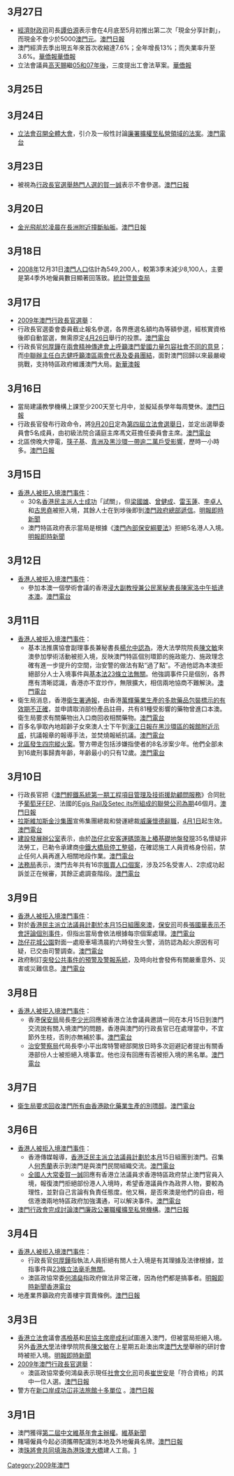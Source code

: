 ## 3月27日

  - [經濟財政司](../Page/經濟財政司.md "wikilink")司長[譚伯源](../Page/譚伯源.md "wikilink")表示會在4月底至5月初推出第二次「現金分享計劃」，而現金不會少於5000[澳門元](https://zh.wikipedia.org/wiki/澳門元 "wikilink")。[澳門日報](https://web.archive.org/web/20090330185902/http://www.macaodaily.com/html/2009-03/28/content_300539.htm)
  - 澳門經濟去季出現五年來首次收縮達7.6%；全年增長13%；而失業率升至3.6%。[華僑報](http://www.vakiodaily.com/index.php?tn=viewer&ncid=1&dt=&nid=143292)[華僑報](http://www.vakiodaily.com/index.php?tn=viewer&ncid=1&dt=&nid=143273)
  - 立法會議員[高天賜](../Page/高天賜.md "wikilink")繼[05和](../Page/2005年.md "wikilink")[07年後](../Page/2007年.md "wikilink")，三度提出工會法草案。[華僑報](http://www.vakiodaily.com/index.php?tn=viewer&ncid=1&dt=&nid=143263)

## 3月25日

## 3月24日

  - [立法會召開全體大會](https://zh.wikipedia.org/wiki/立法會 "wikilink")，引介及一般性討論[廉署擴權至私營領域的法案](https://zh.wikipedia.org/wiki/廉署 "wikilink")。[澳門電台](http://www.tdm.com.mo/c_radio/news/index.php?id=97332)

## 3月23日

  - 被視為[行政長官選舉熱門人選的](https://zh.wikipedia.org/wiki/2009年澳門行政長官選舉 "wikilink")[賀一誠](../Page/賀一誠.md "wikilink")表示不會參選。[澳門日報](https://web.archive.org/web/20090327071722/http://www.macaodaily.com/html/2009-03/24/content_299097.htm)

## 3月20日

  - [金光飛航於凌晨在](https://zh.wikipedia.org/wiki/金光飛航 "wikilink")[長洲附近撞斷舢舨](https://zh.wikipedia.org/wiki/長洲 "wikilink")。[澳門日報](https://web.archive.org/web/20090324051841/http://www.macaodaily.com/html/2009-03/21/content_297986.htm)

## 3月18日

  - [2008年](../Page/2008年.md "wikilink")12月31日[澳門人口](../Page/澳門人口.md "wikilink")估計為549,200人，較第3季末減少8,100人，主要是第4季外地僱員數目顯著回落致。[統計暨普查局](http://www.dsec.gov.mo/Statistic/Demographic/DemographicStatistics/DemographicStatistics2008Q4.aspx)

## 3月17日

  - [2009年澳門行政長官選舉](https://zh.wikipedia.org/wiki/2009年澳門行政長官選舉 "wikilink")：
  - 行政長官選委會委員截止報名參選，各界應選名額均為等額參選，經核實資格後即自動當選，無需原定[4月26日](../Page/4月26日.md "wikilink")舉行的投票。[澳門電台](http://www.tdm.com.mo/c_radio/news/index.php?id=97051)
  - 行政長官[何厚鏵](../Page/何厚鏵.md "wikilink")在[兩會精神傳達會上呼籲澳門愛國力量包容社會不同的意見](https://zh.wikipedia.org/wiki/兩會 "wikilink")；而[中聯辦主任白志健呼籲澳區兩會代表及委員團結](https://zh.wikipedia.org/wiki/中聯辦 "wikilink")，面對澳門回歸以來最嚴峻挑戰，支持特區政府維護澳門大局。[新華澳報](https://archive.is/20130502013904/http://www.waou.com.mo/detail.asp?id=33955)

## 3月16日

  - 當局建議教學機構上課至少200天至七月中，並擬延長學年每周雙休。[澳門日報](https://web.archive.org/web/20090320080814/http://www.macaodaily.com/html/2009-03/16/content_295980.htm)
  - 行政長官發布行政命令，將[9月20日](../Page/9月20日.md "wikilink")定為[第四屆立法會選舉日](../Page/2009年澳門立法會選舉.md "wikilink")，並定出選舉委員會5名成員，由初級法院合議庭主席馮文莊擔任委員會主席。[澳門電台](http://www.tdm.com.mo/c_radio/news/index.php?id=96987)
  - 北區傍晚大停電，[筷子基](../Page/筷子基.md "wikilink")、[青洲及](../Page/青洲_\(澳門\).md "wikilink")[黑沙環一帶逾二萬戶受影響](https://zh.wikipedia.org/wiki/黑沙環 "wikilink")，歷時一小時多。[澳門日報](https://web.archive.org/web/20090320080902/http://www.macaodaily.com/html/2009-03/17/content_296477.htm)

## 3月15日

  - [香港人被拒入境澳門事件](../Page/香港人被拒入境澳門事件.md "wikilink")：
      - 30名[香港民主派人士成功](https://zh.wikipedia.org/wiki/香港民主派 "wikilink")「試關」，但[梁國雄](../Page/梁國雄.md "wikilink")、[曾健成](../Page/曾健成.md "wikilink")、[雷玉蓮](https://zh.wikipedia.org/wiki/雷玉蓮 "wikilink")、[李卓人](../Page/李卓人.md "wikilink")和[古思堯](../Page/古思堯.md "wikilink")被拒入境，其餘人士在到埗後即到[澳門政府總部遞信](../Page/澳門特別行政區政府總部.md "wikilink")。[明報即時新聞](http://www.mpinews.com/htm/INews/20090315/gb71035i.htm)
      - 澳門特區政府表示當局是根據《[澳門內部保安綱要法](../Page/澳門內部保安綱要法.md "wikilink")》拒絕5名港人入境。[明報即時新聞](http://www.mpinews.com/htm/INews/20090315/gb71508c.htm)

## 3月12日

  - [香港人被拒入境澳門事件](../Page/香港人被拒入境澳門事件.md "wikilink")：
      - 參加本澳一個學術會議的香港[浸大副教授兼](https://zh.wikipedia.org/wiki/浸大 "wikilink")[公民黨秘書長](../Page/公民黨_\(香港\).md "wikilink")[陳家洛中午抵達本澳](../Page/陳家洛_\(香港\).md "wikilink")。[澳門電台](http://www.tdm.com.mo/c_radio/news/index.php?id=96832)

## 3月11日

  - [香港人被拒入境澳門事件](../Page/香港人被拒入境澳門事件.md "wikilink")：
      - 基本法推廣協會副理事長兼秘書長[楊允中認為](https://zh.wikipedia.org/wiki/楊允中 "wikilink")，港大法學院院長[陳文敏](../Page/陳文敏.md "wikilink")來澳參加學術活動被拒入境，反映澳門特區個別環節的施政能力、施政理念確有進一步提升的空間，治安警的做法有點“過了點”。不過他認為本澳拒絕部分人士入境事件與[基本法23條立法無關](../Page/維護國家安全法.md "wikilink")。他強調事件只是個別，各界應有清晰認識，香港亦不宜炒作，無限擴大，相信兩地協商不難解決。[澳門電台](http://www.tdm.com.mo/c_radio/news/index.php?id=96810)
  - 衛生局消息，香港[衛生署通報](https://zh.wikipedia.org/wiki/衛生署 "wikilink")，由香港[萬輝藥業生產的多款藥品包裝標示的有效期不正確](https://zh.wikipedia.org/wiki/萬輝藥業 "wikilink")，並申請取消部份產品註冊，共有81種受影響的藥物曾進口本澳。衛生局要求有關藥物出入口商回收相關藥物。[澳門電台](http://www.tdm.com.mo/c_radio/news/index.php?id=96805)
  - 百多名爭取內地超齡子女來澳人士下午到[濠江日報在](https://zh.wikipedia.org/wiki/濠江日報 "wikilink")[黑沙環區的報館附近示威](https://zh.wikipedia.org/wiki/黑沙環 "wikilink")，抗議報章的報導手法，並焚燒報紙抗議。[澳門電台](http://www.tdm.com.mo/c_radio/news/index.php?id=96803)
  - [北區發生四宗縱火案](https://zh.wikipedia.org/wiki/北區_\(澳門\) "wikilink")。警方帶走包括涉嫌指使者的8名涉案少年。他們全部未到16歲刑事歸責年齡，年齡最小的只有12歲。[澳門電台](http://www.tdm.com.mo/c_radio/news/index.php?id=96799)

## 3月10日

  - 行政長官把《[澳門輕鐵系統第一期工程項目管理及技術援助顧問服務](https://zh.wikipedia.org/wiki/澳門輕鐵 "wikilink")》合同批予[葡萄牙](../Page/葡萄牙.md "wikilink")[FEP](https://zh.wikipedia.org/wiki/Fase—Estudos_e_Projectos_S._A. "wikilink")、法國的[Egis Rail及](https://zh.wikipedia.org/wiki/Egis_Rail "wikilink")[Setec its所組成的聯營公司為期](https://zh.wikipedia.org/wiki/Setec_its "wikilink")46個月。[澳門日報](https://web.archive.org/web/20090313052143/http://www.macaodaily.com/html/2009-03/10/content_293619.htm)
  - [拉斯維加斯金沙集團](../Page/拉斯維加斯金沙集團.md "wikilink")宣佈集團總裁和營運總裁[威廉懷德辭職](https://zh.wikipedia.org/wiki/威廉懷德 "wikilink")，[4月1日](../Page/4月1日.md "wikilink")起生效。[澳門電台](http://www.tdm.com.mo/c_radio/news/index.php?id=96741)
  - [建設發展辦公室](../Page/建設發展辦公室.md "wikilink")表示，由於[氹仔](../Page/氹仔.md "wikilink")[北安客運碼頭海上樁基礎地盤發現](https://zh.wikipedia.org/wiki/北安客運碼頭 "wikilink")35名懷疑非法勞工，已勒令承建商[中鐵大橋局停工整頓](https://zh.wikipedia.org/wiki/中鐵大橋局 "wikilink")，在確認施工人員資格身份前，禁止任何人員再進入相關地段作業。[澳門電台](http://www.tdm.com.mo/c_radio/news/index.php?id=96771)
  - [法務局](../Page/法務局.md "wikilink")表示，澳門去年共有16宗[販賣人口個案](https://zh.wikipedia.org/wiki/販賣人口 "wikilink")，涉及25名受害人、2宗成功起訴並正在候審，其餘正處調查階段。[澳門電台](http://www.tdm.com.mo/c_radio/news/index.php?id=96767)

## 3月9日

  - [香港人被拒入境澳門事件](../Page/香港人被拒入境澳門事件.md "wikilink")：
  - 對於[香港民主派立法議員計劃於](https://zh.wikipedia.org/wiki/香港民主派 "wikilink")[本月15日組團來澳](../Page/3月15日.md "wikilink")，[保安司](../Page/保安司.md "wikilink")司長[張國華表示不會評論個別事件](https://zh.wikipedia.org/wiki/張國華 "wikilink")，但指出當局會依法根據每宗個案處理。[澳門電台](http://www.tdm.com.mo/c_radio/news/index.php?id=96697)
  - [氹仔](../Page/氹仔.md "wikilink")[花城公園](../Page/花城公園.md "wikilink")對面一處廢車場清晨約六時發生火警，消防認為起火原因有可疑，已交由司警調查。[澳門電台](http://www.tdm.com.mo/c_radio/news/index.php?id=96693)
  - 政府制訂[突發公共事件的預警及警報系統](https://zh.wikipedia.org/wiki/突發公共事件的預警及警報系統 "wikilink")，及時向社會發佈有關嚴重意外、災害或災難信息。[澳門電台](http://www.tdm.com.mo/c_radio/news/index.php?id=96680)

## 3月8日

  - [香港人被拒入境澳門事件](../Page/香港人被拒入境澳門事件.md "wikilink")：
      - 香港[保安局](../Page/保安局.md "wikilink")局長[李少光](../Page/李少光.md "wikilink")回應被香港立法會議員邀請一同在本月15日到澳門交流說有關入境澳門的問題，香港與澳門的行政長官已在處理當中，不宜節外生枝，否則亦無補於事。[澳門電台](http://www.tdm.com.mo/c_radio/news/index.php?id=96658)
      - [治安警察局](../Page/治安警察局.md "wikilink")代局長李小平出席特警總部開放日時多次迴避記者提出有關香港部份人士被拒絕入境事宜。他也沒有回應有否被拒入境的黑名單。[澳門電台](http://www.tdm.com.mo/c_radio/news/index.php?id=96652)

## 3月7日

  - [衛生局要求回收澳門所有由香港](https://zh.wikipedia.org/wiki/衛生局 "wikilink")[歐化藥業生產的](https://zh.wikipedia.org/wiki/歐化藥業 "wikilink")[別嘌醇](https://zh.wikipedia.org/wiki/別嘌醇 "wikilink")。[澳門電台](http://www.tdm.com.mo/c_radio/news/index.php?id=96631)

## 3月6日

  - [香港人被拒入境澳門事件](../Page/香港人被拒入境澳門事件.md "wikilink")：
      - 香港傳媒報導，[香港泛民主派立法議員計劃於本月](https://zh.wikipedia.org/wiki/香港泛民主派 "wikilink")15日組團到澳門。召集人[何秀蘭](../Page/何秀蘭.md "wikilink")表示到澳門是與澳門民間組織交流。[澳門電台](http://www.tdm.com.mo/c_radio/news/index.php?id=96591)
      - [全國人大常委](https://zh.wikipedia.org/wiki/全國人大 "wikilink")[賀一誠](../Page/賀一誠.md "wikilink")回應有香港立法議員求香港特區政府禁止澳門官員入境，報復澳門拒絕部份港人入境時，希望香港議員作為政界人物，要較為理性，並對自己言論有負責任態度。他又稱，是否來澳是他們的自由，相信港澳兩地特區政府加強溝通，可以解決事件。[澳門電台](http://www.tdm.com.mo/c_radio/news/index.php?id=96574)
  - [澳門行政會完成討論](https://zh.wikipedia.org/wiki/澳門行政會 "wikilink")[澳門廉政公署職權擴至私營機構](https://zh.wikipedia.org/wiki/澳門廉政公署 "wikilink")。[澳門日報](https://web.archive.org/web/20090310151001/http://www.macaodaily.com/html/2009-03/07/content_292401.htm)

## 3月4日

  - [香港人被拒入境澳門事件](../Page/香港人被拒入境澳門事件.md "wikilink")：
      - 行政長官[何厚鏵](../Page/何厚鏵.md "wikilink")指執法人員拒絕有關人士入境是有其理據及法律根據，並指事件與[23條立法毫毛無關](../Page/維護國家安全法.md "wikilink")。
      - 澳區政協常委[何鴻燊](../Page/何鴻燊.md "wikilink")指政府做法非常正確，因為他們都是搞事者。[明報即時新聞](https://web.archive.org/web/20090310133446/http://www.mpinews.com/htm/inews/20090304/gb31239a.htm)[香港電台](http://www.rthk.org.hk/rthk/news/expressnews/20090304/news_20090304_55_564017.htm)
  - 地產業界籲政府完善樓宇買賣條例。[澳門日報](https://web.archive.org/web/20090321110828/http://www.macaodaily.com/html/2009-03/05/content_291709.htm)

## 3月3日

  - [香港立法會](../Page/香港立法會.md "wikilink")議會[馮檢基](../Page/馮檢基.md "wikilink")和[民協主席](https://zh.wikipedia.org/wiki/民協 "wikilink")[廖成利](../Page/廖成利.md "wikilink")試圖進入澳門，但被當局拒絕入境。另外[香港大學](../Page/香港大學.md "wikilink")法律學院院長[陳文敏](../Page/陳文敏.md "wikilink")在上星期五赴澳出席[澳門大學](../Page/澳門大學.md "wikilink")舉辦的研討會時被拒入境。[明報即時新聞](https://web.archive.org/web/20090309011127/http://www.mpinews.com/htm/INews/20090303/gb22300c.htm)
  - [2009年澳門行政長官選舉](https://zh.wikipedia.org/wiki/2009年澳門行政長官選舉 "wikilink")：
      - 澳區政協常委何鴻燊表示現任[社會文化司](../Page/社會文化司.md "wikilink")司長[崔世安](../Page/崔世安.md "wikilink")是「符合資格」的其中一位人選。[澳門日報](http://www.macaodaily.com/html/2009-03/05/content_291715.htm)
  - 警方在[新口岸成功冚非法旅館十多單位](https://zh.wikipedia.org/wiki/新口岸 "wikilink") 。[澳門日報](https://web.archive.org/web/20090310014324/http://www.macaodaily.com/html/2009-03/04/content_291306.htm)

## 3月1日

  - 澳門獲得[第二屆中文維基年會主辦權](https://zh.wikipedia.org/wiki/第二屆中文維基年會 "wikilink")。[維基新聞](http://zh.wikinews.org/wiki/%E6%BE%B3%E9%97%A8%E8%8E%B7%E5%BE%972009%E5%B9%B4%E4%B8%AD%E6%96%87%E7%BB%B4%E5%9F%BA%E5%B9%B4%E4%BC%9A%E4%B8%BB%E5%8A%9E%E6%9D%83)
  - 賭場僱員今起必須攜帶配識別本地及外地僱員名牌。[澳門日報](https://web.archive.org/web/20090306120109/http://www.macaodaily.com/html/2009-03/02/content_290488.htm)
  - 澳[珠將會共同填海為](https://zh.wikipedia.org/wiki/珠海 "wikilink")[港珠澳大橋](../Page/港珠澳大橋.md "wikilink")建人工島。[1](http://www.macaodaily.com/html/2009-03/02/content_290503.htm澳門日報)

[Category:2009年澳門](https://zh.wikipedia.org/wiki/Category:2009年澳門 "wikilink")